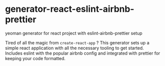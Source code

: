 # generator-react-eslint-airbnb-prettier
yeoman generator for react project with eslint-airbnb-prettier setup

Tired of all the magic from `create-react-app` ?
This generator sets up a simple react application with all the necessary tooling to get started.
Includes eslint with the popular airbnb config and integrated with prettier for keeping your code formatted.
